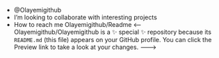 -  @Olayemigithub
-  I’m looking to collaborate with interesting projects
-  How to reach me Olayemigithub/Readme
<--
Olayemigithub/Olayemigithub is a ✨ special ✨ repository because its `README.md` (this file) appears on your GitHub profile.
You can click the Preview link to take a look at your changes.
--->
